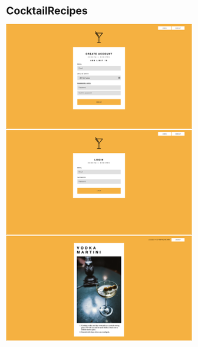 # CocktailRecipes



![](Cocktail_Recipes/Application_Shots/sign_up_desktop.png)
![](Cocktail_Recipes/Application_Shots/login_desktop.png)
![](Cocktail_Recipes/Application_Shots/content_desktop.png)

